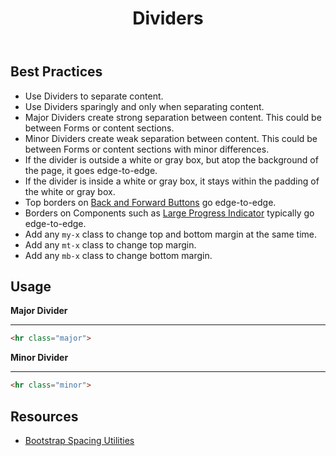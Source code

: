 ﻿---
title: Dividers
summary: Dividers separate content into clear, meaningful groups.
tags: components, dividers
layout: page-guide
eleventyNavigation:
  key: Dividers
  parent: Components
  order: 160
  excerpt: Dividers separate content into clear, meaningful groups.
  img: /img/illustrations/illus-divider.svg
---
 
## Best Practices

- Use Dividers to separate content.
- Use Dividers sparingly and only when separating content.
- Major Dividers create strong separation between content. This could be between Forms or content sections.
- Minor Dividers create weak separation between content. This could be between Forms or content sections with minor differences.
- If the divider is outside a white or gray box, but atop the background of the page, it goes edge-to-edge.
- If the divider is inside a white or gray box, it stays within the padding of the white or gray box.
- Top borders on [Back and Forward Buttons](/components/back-and-forward-buttons/) go edge-to-edge.
- Borders on Components such as [Large Progress Indicator](/components/progress/) typically go edge-to-edge.
- Add any `my-x` class to change top and bottom margin at the same time.
- Add any `mt-x` class to change top margin.
- Add any `mb-x` class to change bottom margin.

## Usage

**Major Divider**

<hr class="major">

``` html
<hr class="major">
```

**Minor Divider**

<hr class="minor">

``` html
<hr class="minor">
```

## Resources
* <a href="{% include 'links/spacing.njk' %}" target="_blank">Bootstrap Spacing Utilities</a>
